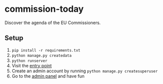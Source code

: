 commission-today
================

Discover the agenda of the EU Commissioners.

## Setup

1. `pip install -r requirements.txt`
2. `python manage.py createdata`
3. `python runserver`
4. Visit the [entry point](http://localhost:8000/api/v1/?format=json)
5. Create an admin account by running `python manage.py createsuperuser`
6. Go to the [admin panel](http://localhost:8000/admin/) and have fun

